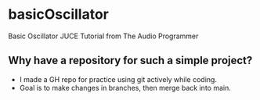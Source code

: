 # basicOscillator

Basic Oscillator JUCE Tutorial from The Audio Programmer

## Why have a repository for such a simple project?
- I made a GH repo for practice using git actively while coding. 
- Goal is to make changes in branches, then merge back into main.

